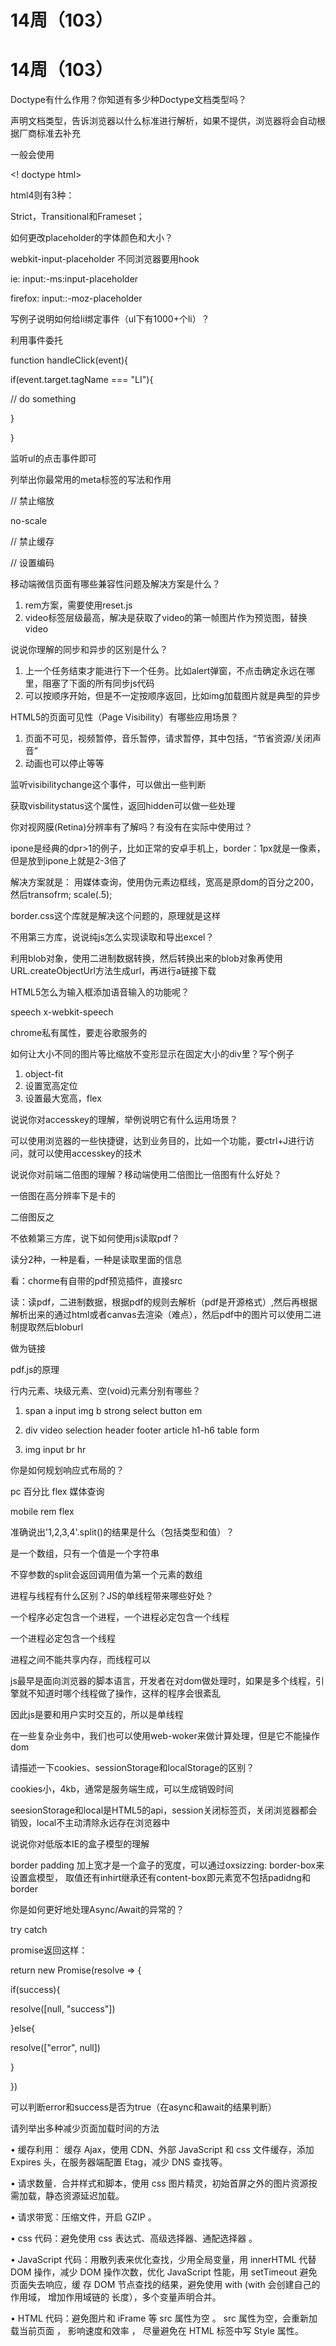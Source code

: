 # 14周（103）

# 14周（103）

Doctype有什么作用？你知道有多少种Doctype文档类型吗？

声明文档类型，告诉浏览器以什么标准进行解析，如果不提供，浏览器将会自动根据厂商标准去补充

一般会使用

<! doctype html>

html4则有3种：

Strict，Transitional和Frameset；

如何更改placeholder的字体颜色和大小？

webkit-input-placeholder 不同浏览器要用hook

ie: input:-ms:input-placeholder

firefox: input::-moz-placeholder

写例子说明如何给li绑定事件（ul下有1000+个li）？

利用事件委托

function handleClick(event){

if(event.target.tagName === "LI"){

// do something

}

}

监听ul的点击事件即可

列举出你最常用的meta标签的写法和作用

// 禁止缩放

no-scale

// 禁止缓存

// 设置编码

移动端微信页面有哪些兼容性问题及解决方案是什么？

1. rem方案，需要使用reset.js
2. video标签层级最高，解决是获取了video的第一帧图片作为预览图，替换video

说说你理解的同步和异步的区别是什么？

1. 上一个任务结束才能进行下一个任务。比如alert弹窗，不点击确定永远在哪里，阻塞了下面的所有同步js代码
2. 可以按顺序开始，但是不一定按顺序返回，比如img加载图片就是典型的异步

HTML5的页面可见性（Page Visibility）有哪些应用场景？

1. 页面不可见，视频暂停，音乐暂停，请求暂停，其中包括，“节省资源/关闭声音”
2. 动画也可以停止等等

监听visibilitychange这个事件，可以做出一些判断

获取visbilitystatus这个属性，返回hidden可以做一些处理

你对视网膜(Retina)分辨率有了解吗？有没有在实际中使用过？

ipone是经典的dpr>1的例子，比如正常的安卓手机上，border：1px就是一像素，但是放到ipone上就是2-3倍了

解决方案就是： 用媒体查询，使用伪元素边框线，宽高是原dom的百分之200，然后transofrm; scale(.5);

border.css这个库就是解决这个问题的，原理就是这样

不用第三方库，说说纯js怎么实现读取和导出excel？

利用blob对象，使用二进制数据转换，然后转换出来的blob对象再使用URL.createObjectUrl方法生成url，再进行a链接下载

HTML5怎么为输入框添加语音输入的功能呢？

speech x-webkit-speech

chrome私有属性，要走谷歌服务的

如何让大小不同的图片等比缩放不变形显示在固定大小的div里？写个例子

1. object-fit
2. 设置宽高定位
3. 设置最大宽高，flex

说说你对accesskey的理解，举例说明它有什么运用场景？

可以使用浏览器的一些快捷键，达到业务目的，比如一个功能，要ctrl+J进行访问，就可以使用accesskey的技术

说说你对前端二倍图的理解？移动端使用二倍图比一倍图有什么好处？

一倍图在高分辨率下是卡的

二倍图反之

不依赖第三方库，说下如何使用js读取pdf？

读分2种，一种是看，一种是读取里面的信息

看：chorme有自带的pdf预览插件，直接src

读：读pdf，二进制数据，根据pdf的规则去解析（pdf是开源格式）,然后再根据解析出来的通过html或者canvas去渲染（难点），然后pdf中的图片可以使用二进制提取然后bloburl

做为链接

pdf.js的原理

行内元素、块级元素、空(void)元素分别有哪些？

1. span a input img b strong select button em

2. div video selection header footer article h1-h6 table form

3. img input br hr

你是如何规划响应式布局的？

pc 百分比 flex 媒体查询

mobile rem flex

准确说出'1,2,3,4'.split()的结果是什么（包括类型和值）？

是一个数组，只有一个值是一个字符串

不穿参数的split会返回调用值为第一个元素的数组

进程与线程有什么区别？JS的单线程带来哪些好处？

一个程序必定包含一个进程，一个进程必定包含一个线程

一个进程必定包含一个线程

进程之间不能共享内存，而线程可以

js最早是面向浏览器的脚本语言，开发者在对dom做处理时，如果是多个线程，引擎就不知道时哪个线程做了操作，这样的程序会很紊乱

因此js是要和用户实时交互的，所以是单线程

在一些复杂业务中，我们也可以使用web-woker来做计算处理，但是它不能操作dom

请描述一下cookies、sessionStorage和localStorage的区别？

cookies小，4kb，通常是服务端生成，可以生成销毁时间

seesionStorage和local是HTML5的api，session关闭标签页，关闭浏览器都会销毁，local不主动清除永远存在浏览器中

说说你对低版本IE的盒子模型的理解

border padding 加上宽才是一个盒子的宽度，可以通过oxsizzing: border-box来设置盒模型， 取值还有inhirt继承还有content-box即元素宽不包括padidng和border

你是如何更好地处理Async/Await的异常的？

try catch

promise返回这样：

return new Promise(resolve => {

if(success){

resolve([null, "success"])

}else{

resolve(["error", null])

}

})

可以判断error和success是否为true（在async和await的结果判断）

请列举出多种减少页面加载时间的方法

• 缓存利用： 缓存 Ajax，使用 CDN、外部 JavaScript 和 css 文件缓存，添加 Expires 头，在服务器端配置 Etag，减少 DNS 查找等。

• 请求数量．合并样式和脚本，使用 css 图片精灵，初始首屏之外的图片资源按需加载，静态资源延迟加载。

• 请求带宽：压缩文件，开启 GZIP 。

• css 代码：避免使用 css 表达式、高级选择器、通配选择器 。

• JavaScript 代码：用散列表来优化查找，少用全局变量，用 innerHTML 代替 DOM 操作，减少 DOM 操作次数，优化 JavaScript 性能，用 setTimeout 避免页面失去响应，缓 存 DOM 节点查找的结果，避免使用 with (with 会创建自己的作用域， 增加作用域链的 长度），多个变量声明合并。

• HTML 代码：避免图片和 iFrame 等 src 属性为空 。 src 属性为空，会重新加载当前页面 ， 影响速度和效率 ， 尽量避免在 HTML 标签中写 Style 属性。